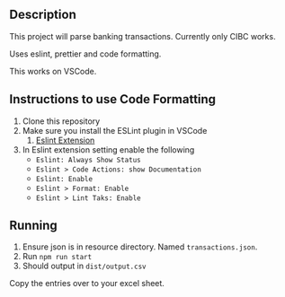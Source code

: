 ## Description

This project will parse banking transactions. Currently only CIBC works.

Uses eslint, prettier and code formatting.

This works on VSCode.

## Instructions to use Code Formatting

1. Clone this repository
1. Make sure you install the ESLint plugin in VSCode
    1. [Eslint Extension](https://marketplace.visualstudio.com/items?itemName=dbaeumer.vscode-eslint)
1. In Eslint extension setting enable the following
    - `Eslint: Always Show Status`
    - `Eslint > Code Actions: show Documentation`
    - `Eslint: Enable`
    - `Eslint > Format: Enable`
    - `Eslint > Lint Taks: Enable`

## Running

1. Ensure json is in resource directory. Named `transactions.json`.
1. Run `npm run start`
1. Should output in `dist/output.csv`

Copy the entries over to your excel sheet.
